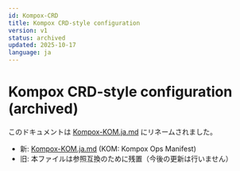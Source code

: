 ```yaml
---
id: Kompox-CRD
title: Kompox CRD-style configuration
version: v1
status: archived
updated: 2025-10-17
language: ja
---
```


# Kompox CRD-style configuration (archived)

このドキュメントは [Kompox-KOM.ja.md] にリネームされました。

- 新: [Kompox-KOM.ja.md] (KOM: Kompox Ops Manifest)
- 旧: 本ファイルは参照互換のために残置（今後の更新は行いません）

[Kompox-KOM.ja.md]: ./Kompox-KOM.ja.md

